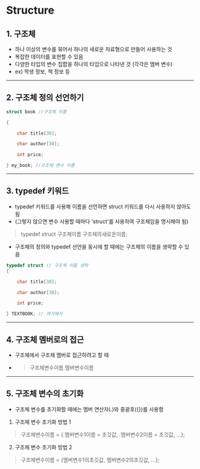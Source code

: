 # Structure 

## 1. 구조체
* 하나 이상의 변수를 묶어서 하나의 새로운 자료형으로 만들어 사용하는 것
* 복잡한 데이터를 표현할 수 있음
* 다양한 타입의 변수 집합을 하나의 타입으로 나타낸 것 (각각은 멤버 변수)
* ex) 학생 정보, 책 정보 등

--- 
## 2. 구조체 정의 선언하기 

```c
struct book //구조체 이름

{

    char title[30];

    char author[30];

    int price;

} my_book; //구조체 변수 이름
```
--- 
## 3. typedef 키워드
*  typedef 키워드를 사용해 이름을 선언하면 struct 키워드를 다시 사용하지 않아도 됨 
* (그렇지 않으면 변수 사용할 때마다 'struct'를 사용하여 구조체임을 명시해야 됨)
> typedef struct 구조체이름 구조체의새로운이름;


* 구조체의 정의와 typedef 선언을 동시에 할 때에는 구조체의 이름을 생략할 수 있음

```c
typedef struct // 구조체 이름 생략
{ 

    char title[30];

    char author[30];

    int price;

} TEXTBOOK; // 여기에서 
```
--- 
## 4. 구조체 멤버로의 접근 
* 구조체에서 구조체 멤버로 접근하려고 할 때  

* > 구조체변수이름.멤버변수이름

---

## 5. 구조체 변수의 초기화
* 구조체 변수를 초기화할 때에는 멤버 연산자(.)와 중괄호({})를 사용함

1. 구조체 변수 초기화 방법 1 
>구조체변수이름 = {.멤버변수1이름 = 초깃값, .멤버변수2이름 = 초깃값, ...};

2. 구조체 변수 초기화 방법 2
> 구조체변수이름 = {멤버변수1의초깃값, 멤버변수2의초깃값, ...};
